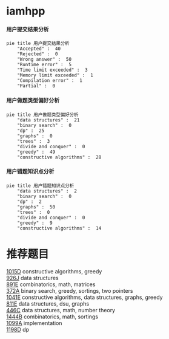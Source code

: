# iamhpp

<!-- tabs:start -->



#### **用户提交结果分析**

```mermaid
pie title 用户提交结果分析
    "Accepted" :  40
    "Rejected" :  0
    "Wrong answer" :  50
    "Runtime error" :  5
    "Time limit exceeded" :  3
    "Memory limit exceeded" :  1
    "Compilation error" :  1
    "Partial" :  0
```

#### **用户做题类型偏好分析**

```mermaid
pie title 用户做题类型偏好分析
    "data structures" :  21
    "binary search" :  0
    "dp" :  25
    "graphs" :  0
    "trees" :  3
    "divide and conquer" :  0
    "greedy" :  49
    "constructive algorithms" :  28
```
#### **用户错题知识点分析**

```mermaid
pie title 用户错题知识点分析
    "data structures" :  2
    "binary search" :  0
    "dp" :  2
    "graphs" :  50
    "trees" :  0
    "divide and conquer" :  0
    "greedy" :  9
    "constructive algorithms" :  14
```



<!-- tabs:end -->
# 推荐题目
[1015D](https://codeforces.com/contest/1015/problem/D)		constructive algorithms,
                        greedy		  
[926J](https://codeforces.com/contest/926/problem/J)		data structures		  
[891E](https://codeforces.com/contest/891/problem/E)		combinatorics,
                        math,
                        matrices		  
[372A](https://codeforces.com/contest/372/problem/A)		binary search,
                        greedy,
                        sortings,
                        two pointers		  
[1041E](https://codeforces.com/contest/1041/problem/E)		constructive algorithms,
                        data structures,
                        graphs,
                        greedy		  
[811E](https://codeforces.com/contest/811/problem/E)		data structures,
                        dsu,
                        graphs		  
[446C](https://codeforces.com/contest/446/problem/C)		data structures,
                        math,
                        number theory		  
[1444B](https://codeforces.com/contest/1444/problem/B)		combinatorics,
                        math,
                        sortings		  
[1099A](https://codeforces.com/contest/1099/problem/A)		implementation		  
[1198D](https://codeforces.com/contest/1198/problem/D)		dp		  
